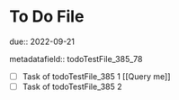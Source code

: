 # To Do File

due:: 2022-09-21

metadatafield:: todoTestFile_385\_78

- [ ] Task of todoTestFile_385 1 [[Query me]]
- [ ] Task of todoTestFile_385 2
